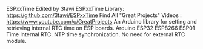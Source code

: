 ESPxxTime Edited by 3tawi
ESPxxTime Library: https://github.com/3tawi/ESPxxTime
Find All "Great Projects" Videos : https://www.youtube.com/c/GreatProjects
An Arduino library for setting and retrieving internal RTC time on ESP boards.
Arduino ESP32 ESP8266 ESP01 Time Internal RTC.
NTP time synchronization.
No need for external RTC module.
